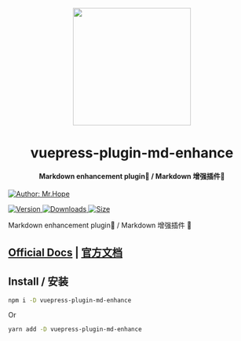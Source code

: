 <!-- markdownlint-disable -->
<p align="center">
  <img width="240" src="https://vuepress-theme.mrhope.site/logo.svg" style="text-align: center;"/>
</p>
<h1 align="center">vuepress-plugin-md-enhance</h1>
<h4 align="center">Markdown enhancement plugin📄 / Markdown 增强插件📄</h4>

[![Author: Mr.Hope](https://img.shields.io/badge/Author-Mr.Hope-blue.svg?style=for-the-badge)](https://mrhope.site)

<!-- markdownlint-restore -->

[![Version](https://img.shields.io/npm/v/vuepress-plugin-md-enhance.svg?style=flat-square&logo=npm) ![Downloads](https://img.shields.io/npm/dm/vuepress-plugin-md-enhance.svg?style=flat-square&logo=npm) ![Size](https://img.shields.io/bundlephobia/min/vuepress-plugin-md-enhance?style=flat-square&logo=npm)](https://www.npmjs.com/package/vuepress-plugin-md-enhance)

Markdown enhancement plugin📄 / Markdown 增强插件 📄

## [Official Docs](https://vuepress-theme-hope.github.io/md-enhance/) | [官方文档](https://vuepress-theme-hope.github.io/md-enhance/zh/)

## Install / 安装

```bash
npm i -D vuepress-plugin-md-enhance
```

Or

```bash
yarn add -D vuepress-plugin-md-enhance
```

